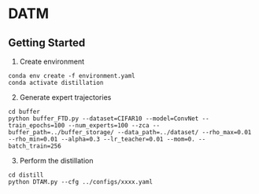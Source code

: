 # DATM

## Getting Started
1. Create environment
```
conda env create -f environment.yaml
conda activate distillation
```
2. Generate expert trajectories
```
cd buffer
python buffer_FTD.py --dataset=CIFAR10 --model=ConvNet --train_epochs=100 --num_experts=100 --zca --buffer_path=../buffer_storage/ --data_path=../dataset/ --rho_max=0.01 --rho_min=0.01 --alpha=0.3 --lr_teacher=0.01 --mom=0. --batch_train=256
```
3. Perform the distillation
```
cd distill
python DTAM.py --cfg ../configs/xxxx.yaml
```
